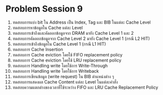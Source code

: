 Problem Session 9
===


1. ทดสอบการแบ่ง bit ใน Address เป็น Index, Tag และ BIB ในแต่ละ Cache Level
2. ทดสอบการหาข้อมูลใน Cache แต่ละ Level
3. ทดสอบการเข้าถึงและคัดลอกข้อมูลจาก DRAM มายัง Cache Level 1 และ 2
4. ทดสอบการคัดลอกข้อมูลจาก Cache Level 2 มายัง Cache Level 1 (กรณี L2 HIT)
5. ทดสอบการเข้าถึงข้อมูลใน Cache Level 1 (กรณี L1 HIT)
6. ทดสอบการ Cache Insertion
7. ทดสอบการ Cache eviction โดยใช้ FIFO replacement policy
8. ทดสอบการ Cache eviction โดยใช้ LRU replacement policy
9. ทดสอบการ Handling write โดยใช้การ Write-Through
10. ทดสอบการ Handling write โดยใช้การ Writeback
11. ทดสอบการเขียนข้อมูล (write request) ใน BIB ตำแหน่งต่าง ๆ 
12. ทดสอบการแสดงผล Cache Content แต่ละ Level ในแต่ละคำสั่ง
13. ทดสอบความแตกต่างของเวลาที่ใช้ระหว่าง FIFO และ LRU Cache Replacement Policy
